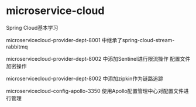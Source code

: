# microservice-cloud
Spring Cloud基本学习

microservicecloud-provider-dept-8001 中继承了spring-cloud-stream-rabbitmq

microservicecloud-provider-dept-8002 中添加Sentinel进行限流操作 配置文件加密操作

microservicecloud-provider-dept-8002 中添加zipkin作为链路追踪

microservicecloud-config-apollo-3350 使用Apollo配置管理中心对配置文件进行管理

